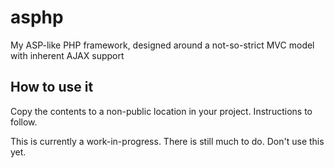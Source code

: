 # asphp
My ASP-like PHP framework, designed around a not-so-strict MVC model with inherent AJAX support

## How to use it

Copy the contents to a non-public location in your project. Instructions to follow.

This is currently a work-in-progress. There is still much to do. Don't use this yet.
